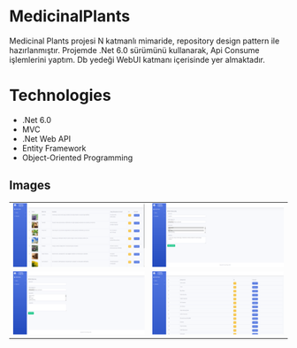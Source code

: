 # MedicinalPlants
Medicinal Plants projesi N katmanlı mimaride, repository design pattern ile hazırlanmıştır. Projemde .Net 6.0 sürümünü kullanarak, Api Consume işlemlerini yaptım. Db yedeği WebUI katmanı içerisinde yer almaktadır.
# Technologies
- .Net 6.0
- MVC
- .Net Web API
- Entity Framework
- Object-Oriented Programming

## Images
|  |  |
|---------|---------|
| ![Resim 1](https://raw.githubusercontent.com/ismailtopcu/MedicinalPlants/master/MedicinalPlants.WebUI/wwwroot/githubimage/1.png) | ![Resim 2](https://raw.githubusercontent.com/ismailtopcu/MedicinalPlants/master/MedicinalPlants.WebUI/wwwroot/githubimage/2.png) |
| ![Resim 3](https://raw.githubusercontent.com/ismailtopcu/MedicinalPlants/master/MedicinalPlants.WebUI/wwwroot/githubimage/3.png) | ![Resim 4](https://raw.githubusercontent.com/ismailtopcu/MedicinalPlants/master/MedicinalPlants.WebUI/wwwroot/githubimage/4.png) |

